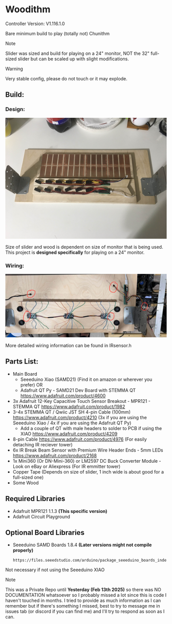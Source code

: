 # Woodithm 
Controller Version: V1.116.1.0

Bare minimum build to play (totally not) Chunithm

> [!Note]
> Slider was sized and build for playing on a 24" monitor, NOT the 32" full-sized slider but can be scaled up with slight modifications.

> [!Warning]
> Very stable config, please do not touch or it may explode.

## Build:

### Design:
![Build](./Docs/IMG_9048.jpg)

Size of slider and wood is dependent on size of monitor that is being used. This project is **designed specifically** for playing on a 24" monitor.

### Wiring:
![Wiring](./Docs/IMG_0038.jpg)

More detailed wiring information can be found in IRsensor.h

## Parts List:
- Main Board
    - Seeeduino Xiao (SAMD21) (Find it on amazon or wherever you prefer) 
    OR 
    - Adafruit QT Py - SAMD21 Dev Board with STEMMA QT https://www.adafruit.com/product/4600
- 3x Adafruit 12-Key Capacitive Touch Sensor Breakout - MPR121 - STEMMA QT https://www.adafruit.com/product/1982
- 3-4x STEMMA QT / Qwiic JST SH 4-pin Cable (100mm) https://www.adafruit.com/product/4210 (3x if you are using the Seeeduino Xiao / 4x if you are using the Adafruit QT Py)
    - Add a couple of QT with male headers to solder to PCB if using the XIAO https://www.adafruit.com/product/4209
- 8-pin Cable https://www.adafruit.com/product/4976 (For easily detaching IR reciever tower)
- 6x IR Break Beam Sensor with Premium Wire Header Ends - 5mm LEDs https://www.adafruit.com/product/2168
- 1x Mini360 (Or DN-Mini-360) or LM2597 DC Buck Converter Module - Look on eBay or Aliexpress (For IR emmitter tower)
- Copper Tape (Depends on size of slider, 1 inch wide is about good for a full-sized one)
- Some Wood

## Required Libraries
- Adafruit MPR121 1.1.3 **(This specific version)**
- Adafruit Circuit Playground

## Optional Board Libraries
- Seeeduino SAMD Boards 1.8.4 **(Later versions might not compile properly)**

      https://files.seeedstudio.com/arduino/package_seeeduino_boards_index.json

Not necessary if not using the Seeeduino XIAO

> [!Note]
> This was a Private Repo until **Yesterday (Feb 13th 2025)** so there was NO DOCUMENTATION whatsoever so I probably missed a lot since this is code I haven't touched in months.
> I tried to provide as much information as I can remember but if there's something I missed, best to try to message me in issues tab (or discord if you can find me) and I'll try to respond as soon as I can.
